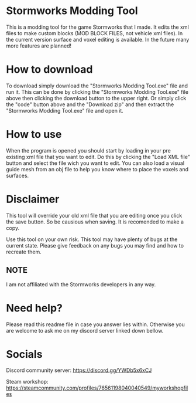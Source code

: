 # Stormworks Modding Tool
This is a modding tool for the game Stormworks that I made. It edits the xml files to make custom blocks (MOD BLOCK FILES, not vehicle xml files). In the current version surface and voxel editing is available. In the future many more features are planned!

# How to download
To download simply download the "Stormworks Modding Tool.exe" file and run it. This can be done by clicking the "Stormworks Modding Tool.exe" file above then clicking the download button to the upper right. Or simply click the "code" button above and the "Download zip" and then extract the "Stormworks Modding Tool.exe" file and open it.

# How to use
When the program is opened you should start by loading in your pre existing xml file that you want to edit. Do this by clicking the "Load XML file" button and select the file wich you want to edit. You can also load a visual guide mesh from an obj file to help you know where to place the voxels and surfaces. 

# Disclaimer
This tool will override your old xml file that you are editing once you click the save button. So be causious when saving. It is recomended to make a copy.

Use this tool on your own risk. This tool may have plenty of bugs at the current state. 
Please give feedback on any bugs you may find and how to recreate them.

## NOTE
I am not affiliated with the Stormworks developers in any way.

# Need help?
Please read this readme file in case you answer lies within. Otherwise you are welcome to ask me on my discord server linked down bellow.

# Socials
Discord community server: https://discord.gg/YWDb5x6xCJ

Steam workshop: https://steamcommunity.com/profiles/76561198040040549/myworkshopfiles

